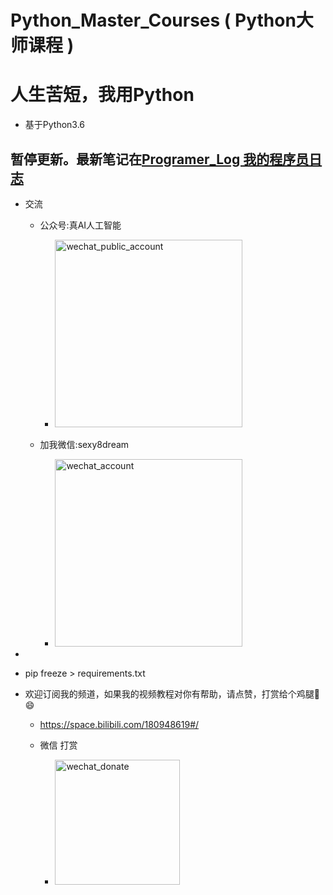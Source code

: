 # Python_Master_Courses ( Python大师课程 ) 

# 人生苦短，我用Python  
- 基于Python3.6

## 暂停更新。最新笔记在[Programer_Log 我的程序员日志](https://github.com/makelove/Programer_Log)

    
- 交流
    - 公众号:真AI人工智能
        - <img src="http://images7n.dark.net.cn/true_ai_wxpa.jpg" width = "300" height = "300" alt="wechat_public_account"  />

    - 加我微信:sexy8dream
    	- <img src="http://images7n.dark.net.cn/sexy8dream.jpg" width = "300" height = "300" alt="wechat_account"  />
- 
- pip freeze > requirements.txt

- 欢迎订阅我的频道，如果我的视频教程对你有帮助，请点赞，打赏给个鸡腿:poultry_leg: :smile:
    - https://space.bilibili.com/180948619#/

	 - 微信 打赏
   		  - <img src="data/wechat_donate.jpg" width = "200" height = "200" alt="wechat_donate"  />

 		  